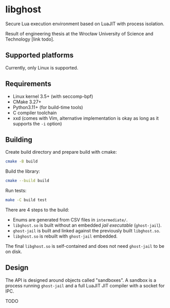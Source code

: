 # libghost

Secure Lua execution environment based on LuaJIT with process isolation.

Result of engineering thesis at the Wrocław University of Science and Technology [link todo].

## Supported platforms

Currently, only Linux is supported.

## Requirements

* Linux kernel 3.5+ (with seccomp-bpf)
* CMake 3.27+
* Python3.11+ (for build-time tools)
* C compiler toolchain
* xxd (comes with Vim, alternative implementation is okay as long as it supports the `-i` option)

## Building

Create build directory and prepare build with cmake:

```sh
cmake -B build
```

Build the library:

```sh
cmake --build build
```

Run tests:

```sh
make -C build test
```

There are 4 steps to the build:

* Enums are generated from CSV files in `intermediate/`.
* `libghost.so` is built without an embedded *jail executable* (`ghost-jail`).
* `ghost-jail` is built and linked against the previously built `libghost.so`.
* `libghost.so` is rebuilt with `ghost-jail` embedded.

The final `libghost.so` is self-contained and does not need `ghost-jail` to be on disk.

## Design

The API is designed around objects called "sandboxes". A sandbox is a process running `ghost-jail` and a full LuaJIT JIT compiler with a socket for IPC.

TODO
